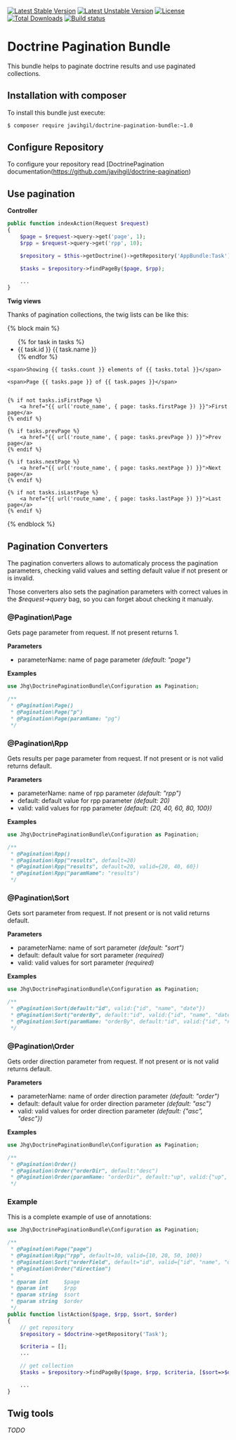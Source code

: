
[![Latest Stable Version](https://poser.pugx.org/javihgil/doctrine-pagination-bundle/v/stable.svg)](https://packagist.org/packages/javihgil/doctrine-pagination-bundle)
[![Latest Unstable Version](https://poser.pugx.org/javihgil/doctrine-pagination-bundle/v/unstable.svg)](https://packagist.org/packages/javihgil/doctrine-pagination-bundle)
[![License](https://poser.pugx.org/javihgil/doctrine-pagination-bundle/license.svg)](https://packagist.org/packages/javihgil/doctrine-pagination-bundle)
[![Total Downloads](https://poser.pugx.org/javihgil/doctrine-pagination-bundle/downloads)](https://packagist.org/packages/javihgil/doctrine-pagination-bundle)
[![Build status](https://travis-ci.com/javihgil/doctrine-pagination-bundle.svg?branch=master)](https://travis-ci.com/javihgil/doctrine-pagination-bundle)

# Doctrine Pagination Bundle

This bundle helps to paginate doctrine results and use paginated collections.

## Installation with composer

To install this bundle just execute:

```bash
$ composer require javihgil/doctrine-pagination-bundle:~1.0
```

## Configure Repository

To configure your repository read [DoctrinePagination documentation(https://github.com/javihgil/doctrine-pagination)

## Use pagination

**Controller**

```php
public function indexAction(Request $request)
{
    $page = $request->query->get('page', 1);
    $rpp = $request->query->get('rpp', 10);

    $repository = $this->getDoctrine()->getRepository('AppBundle:Task');

    $tasks = $repository->findPageBy($page, $rpp);

    ...
}
```

**Twig views**

Thanks of pagination collections, the twig lists can be like this:

{% block main %}
    <ul>
        {% for task in tasks %}
        <li>
            {{ task.id }}
            {{ task.name }}
        </li>
        {% endfor %}
    </ul>

    <span>Showing {{ tasks.count }} elements of {{ tasks.total }}</span>

    <span>Page {{ tasks.page }} of {{ task.pages }}</span>


    {% if not tasks.isFirstPage %}
        <a href="{{ url('route_name', { page: tasks.firstPage }) }}">First page</a>
    {% endif %}

    {% if tasks.prevPage %}
        <a href="{{ url('route_name', { page: tasks.prevPage }) }}">Prev page</a>
    {% endif %}

    {% if tasks.nextPage %}
        <a href="{{ url('route_name', { page: tasks.nextPage }) }}">Next page</a>
    {% endif %}

    {% if not tasks.isLastPage %}
        <a href="{{ url('route_name', { page: tasks.lastPage }) }}">Last page</a>
    {% endif %}


{% endblock %}


## Pagination Converters

The pagination converters allows to automaticaly process the pagination parameters, checking valid values and
 setting default value if not present or is invalid.

Those converters also sets the pagination parameters with correct values in the *$request->query* bag, so you
 can forget about checking it manualy.

### @Pagination\Page

Gets page parameter from request. If not present returns 1.

**Parameters**

- parameterName: name of page parameter *(default: "page")*

**Examples**

```php
use Jhg\DoctrinePaginationBundle\Configuration as Pagination;

/**
 * @Pagination\Page()
 * @Pagination\Page("p")
 * @Pagination\Page(paramName: "pg")
 */
```

### @Pagination\Rpp

Gets results per page parameter from request. If not present or is not valid returns default.

**Parameters**

- parameterName: name of rpp parameter *(default: "rpp")*
- default: default value for rpp parameter *(default: 20)*
- valid: valid values for rpp parameter *(default: {20, 40, 60, 80, 100})*

**Examples**

```php
use Jhg\DoctrinePaginationBundle\Configuration as Pagination;

/**
 * @Pagination\Rpp()
 * @Pagination\Rpp("results", default=20)
 * @Pagination\Rpp("results", default=20, valid={20, 40, 60})
 * @Pagination\Rpp("paramName": "results")
 */
```

### @Pagination\Sort

Gets sort parameter from request. If not present or is not valid returns default.

**Parameters**

- parameterName: name of sort parameter *(default: "sort")*
- default: default value for sort parameter *(required)*
- valid: valid values for sort parameter *(required)*

**Examples**

```php
use Jhg\DoctrinePaginationBundle\Configuration as Pagination;

/**
 * @Pagination\Sort(default:"id", valid:{"id", "name", "date"})
 * @Pagination\Sort("orderBy", default:"id", valid:{"id", "name", "date"})
 * @Pagination\Sort(paramName: "orderBy", default:"id", valid:{"id", "name", "date"})
 */
```

### @Pagination\Order

Gets order direction parameter from request. If not present or is not valid returns default.

**Parameters**

- parameterName: name of order direction parameter *(default: "order")*
- default: default value for order direction parameter *(default: "asc")*
- valid: valid values for order direction parameter *(default: {"asc", "desc"})*

**Examples**

```php
use Jhg\DoctrinePaginationBundle\Configuration as Pagination;

/**
 * @Pagination\Order()
 * @Pagination\Order("orderDir", default:"desc")
 * @Pagination\Order(paramName: "orderDir", default:"up", valid:{"up", "dw"})
 */
```

### Example

This is a complete example of use of annotations:

```php
use Jhg\DoctrinePaginationBundle\Configuration as Pagination;

/**
 * @Pagination\Page("page")
 * @Pagination\Rpp("rpp", default=10, valid={10, 20, 50, 100})
 * @Pagination\Sort("orderField", default="id", valid={"id", "name", "description"})
 * @Pagination\Order("direction")
 *
 * @param int     $page
 * @param int     $rpp
 * @param string  $sort
 * @param string  $order
 */
public function listAction($page, $rpp, $sort, $order)
{
    // get repository
    $repository = $doctrine->getRepository('Task');

    $criteria = [];
    ...

    // get collection
    $tasks = $repository->findPageBy($page, $rpp, $criteria, [$sort=>$order]);

    ...
}
```

## Twig tools

*TODO*
